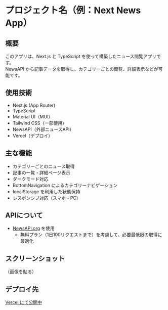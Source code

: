 # プロジェクト名（例：Next News App）

## 概要
このアプリは、Next.js と TypeScript を使って構築したニュース閲覧アプリです。  
NewsAPI から記事データを取得し、カテゴリーごとの閲覧、詳細表示などが可能です。

## 使用技術
- Next.js (App Router)
- TypeScript
- Material UI（MUI）
- Tailwind CSS（一部使用）
- NewsAPI（外部ニュースAPI）
- Vercel（デプロイ）

## 主な機能
- カテゴリーごとのニュース取得
- 記事の一覧・詳細ページ表示
- ダークモード対応
- BottomNavigation によるカテゴリーナビゲーション
- localStorage を利用した状態保持
- レスポンシブ対応（スマホ・PC）

## APIについて
- [NewsAPI.org](https://newsapi.org/) を使用
  - 無料プラン（1日100リクエストまで）を考慮して、必要最低限の取得に最適化

## スクリーンショット
（画像を貼る）

## デプロイ先
[Vercel にて公開中](https://next-news-app-zeta.vercel.app/)

